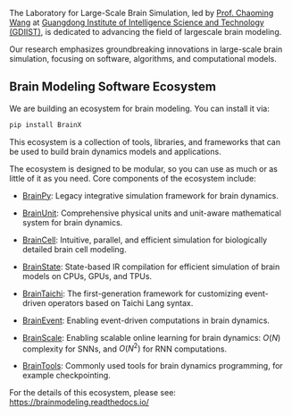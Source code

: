 The Laboratory for Large-Scale Brain Simulation, led by [Prof. Chaoming Wang](https://www.gdiist.cn/en/research/team_detail/83) at [Guangdong Institute of Intelligence Science and Technology (GDIIST)](https://www.gdiist.cn/), is dedicated to advancing the field of largescale brain modeling.

Our research emphasizes groundbreaking innovations in large-scale brain simulation, focusing on software, algorithms, and computational models.


## Brain Modeling Software Ecosystem


We are building an ecosystem for brain modeling. You can install it via:

```bash
pip install BrainX
```

This ecosystem is a collection of tools, libraries, and frameworks that can be used to build brain dynamics models and applications.

The ecosystem is designed to be modular, so you can use as much or as little of it as you need. Core components of the ecosystem include:

- [BrainPy](https://github.com/brainpy/BrainPy): Legacy integrative simulation framework for brain dynamics.

- [BrainUnit](https://github.com/chaobrain/brainunit): Comprehensive physical units and unit-aware mathematical system for brain dynamics.

- [BrainCell](https://github.com/chaobrain/braincell): Intuitive, parallel, and efficient simulation for biologically detailed brain cell modeling. 

- [BrainState](https://github.com/chaobrain/brainstate): State-based IR compilation for efficient simulation of brain models on CPUs, GPUs, and TPUs.

- [BrainTaichi](https://github.com/chaobrain/braintaichi): The first-generation framework for customizing event-driven operators based on Taichi Lang syntax.

- [BrainEvent](https://github.com/chaobrain/brainevent): Enabling event-driven computations in brain dynamics. 

- [BrainScale](https://github.com/chaobrain/brainscale): Enabling scalable online learning for brain dynamics: $O(N)$ complexity for SNNs, and $O(N^2)$ for RNN computations.

- [BrainTools](https://github.com/chaobrain/braintools): Commonly used tools for brain dynamics programming, for example checkpointing. 

For the details of this ecosystem, please see: https://brainmodeling.readthedocs.io/








